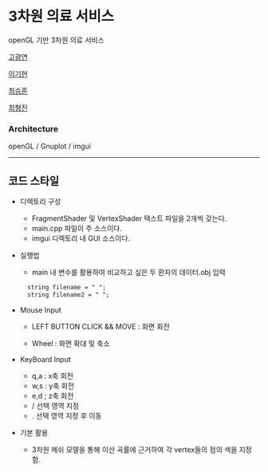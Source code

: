 # 3차원 의료 서비스
openGL 기반 3차원 의료 서비스

[고광연](https://github.com/KoKwangYeon)

[이기현](https://github.com/looloolalaa)

[최승훈](https://github.com/owvwo)

[최형진](https://github.com/Dalgoon)


### Architecture

openGL / Gnuplot / imgui

------

## 코드 스타일

- 디렉토리 구성

  - FragmentShader 및 VertexShader 텍스트 파일을 2개씩 갖는다.
  - main.cpp 파일이 주 소스이다.
  - imgui 디렉토리 내 GUI 소스이다.


- 실행법

  - main 내 변수를 활용하여 비교하고 싶은 두 환자의 데이터.obj 입력
  
  
  ```markdown
    string filename = " ";
    string filename2 = " ";
  ```

- Mouse Input

  - LEFT BUTTON CLICK && MOVE : 화면 회전

  - Wheel : 화면 확대 및 축소

- KeyBoard Input

  - q,a : x축 회전
  - w,s : y축 회전
  - e,d ; z축 회전
  - / 선택 영역 지정
  - . 선택 영역 지정 후 이동

- 기본 활용
  - 3차원 메쉬 모델을 통해 이산 곡률에 근거하여 각 vertex들의 점의 색을 지정함.
